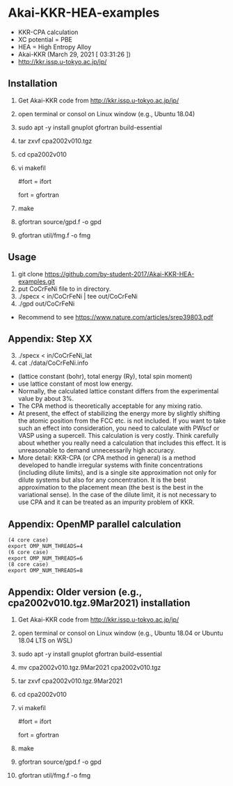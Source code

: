 # Akai-KKR-HEA-examples

* KKR-CPA calculation
* XC potential = PBE
* HEA = High Entropy Alloy
* Akai-KKR (March 29, 2021 [ 03:31:26 ])
* http://kkr.issp.u-tokyo.ac.jp/jp/

## Installation
1. Get Akai-KKR code from http://kkr.issp.u-tokyo.ac.jp/jp/
2. open terminal or consol on Linux window (e.g., Ubuntu 18.04)
3. sudo apt -y install gnuplot gfortran build-essential
4. tar zxvf cpa2002v010.tgz
5. cd cpa2002v010
6. vi makefil

	#fort = ifort

	fort = gfortran

7. make
8. gfortran source/gpd.f -o gpd
9. gfortran util/fmg.f -o fmg


## Usage
1. git clone https://github.com/by-student-2017/Akai-KKR-HEA-examples.git
2. put CoCrFeNi file to in directory.
3. ./specx < in/CoCrFeNi | tee out/CoCrFeNi
4. ./gpd out/CoCrFeNi


* Recommend to see https://www.nature.com/articles/srep39803.pdf


## Appendix: Step XX
3. ./specx < in/CoCrFeNi_lat
4. cat ./data/CoCrFeNi.info
* (lattice constant (bohr), total energy (Ry), total spin moment)
* use lattice constant of most low energy.
* Normally, the calculated lattice constant differs from the experimental value by about 3%. 
* The CPA method is theoretically acceptable for any mixing ratio. 
* At present, the effect of stabilizing the energy more by slightly shifting the atomic position from the FCC etc. is not included. If you want to take such an effect into consideration, you need to calculate with PWscf or VASP using a supercell. This calculation is very costly. Think carefully about whether you really need a calculation that includes this effect. It is unreasonable to demand unnecessarily high accuracy. 
* More detail: KKR-CPA (or CPA method in general) is a method developed to handle irregular systems with finite concentrations (including dilute limits), and is a single site approximation not only for dilute systems but also for any concentration. It is the best approximation to the placement mean (the best is the best in the variational sense). In the case of the dilute limit, it is not necessary to use CPA and it can be treated as an impurity problem of KKR. 

## Appendix: OpenMP parallel calculation
	(4 core case)
	export OMP_NUM_THREADS=4
	(6 core case)
	export OMP_NUM_THREADS=6
	(8 core case)
	export OMP_NUM_THREADS=8


## Appendix: Older version (e.g., cpa2002v010.tgz.9Mar2021) installation
1. Get Akai-KKR code from http://kkr.issp.u-tokyo.ac.jp/jp/
2. open terminal or consol on Linux window (e.g., Ubuntu 18.04 or Ubuntu 18.04 LTS on WSL)
3. sudo apt -y install gnuplot gfortran build-essential
4. mv cpa2002v010.tgz.9Mar2021 cpa2002v010.tgz
5. tar zxvf cpa2002v010.tgz.9Mar2021
6. cd cpa2002v010
7. vi makefil

	#fort = ifort

	fort = gfortran

8. make
9. gfortran source/gpd.f -o gpd
10. gfortran util/fmg.f -o fmg

